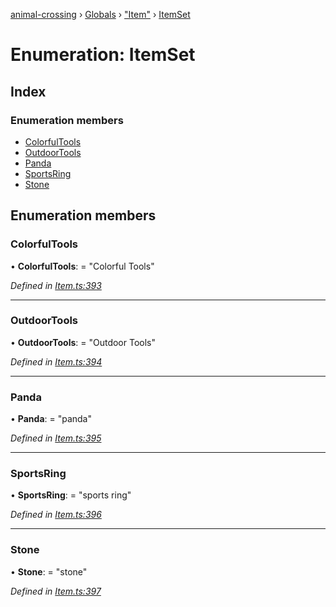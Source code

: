 [animal-crossing](../README.md) › [Globals](../globals.md) › ["Item"](../modules/_item_.md) › [ItemSet](_item_.itemset.md)

# Enumeration: ItemSet

## Index

### Enumeration members

* [ColorfulTools](_item_.itemset.md#colorfultools)
* [OutdoorTools](_item_.itemset.md#outdoortools)
* [Panda](_item_.itemset.md#panda)
* [SportsRing](_item_.itemset.md#sportsring)
* [Stone](_item_.itemset.md#stone)

## Enumeration members

###  ColorfulTools

• **ColorfulTools**: = "Colorful Tools"

*Defined in [Item.ts:393](https://github.com/Norviah/animal-crossing/blob/18dc317/module/types/Item.ts#L393)*

___

###  OutdoorTools

• **OutdoorTools**: = "Outdoor Tools"

*Defined in [Item.ts:394](https://github.com/Norviah/animal-crossing/blob/18dc317/module/types/Item.ts#L394)*

___

###  Panda

• **Panda**: = "panda"

*Defined in [Item.ts:395](https://github.com/Norviah/animal-crossing/blob/18dc317/module/types/Item.ts#L395)*

___

###  SportsRing

• **SportsRing**: = "sports ring"

*Defined in [Item.ts:396](https://github.com/Norviah/animal-crossing/blob/18dc317/module/types/Item.ts#L396)*

___

###  Stone

• **Stone**: = "stone"

*Defined in [Item.ts:397](https://github.com/Norviah/animal-crossing/blob/18dc317/module/types/Item.ts#L397)*
